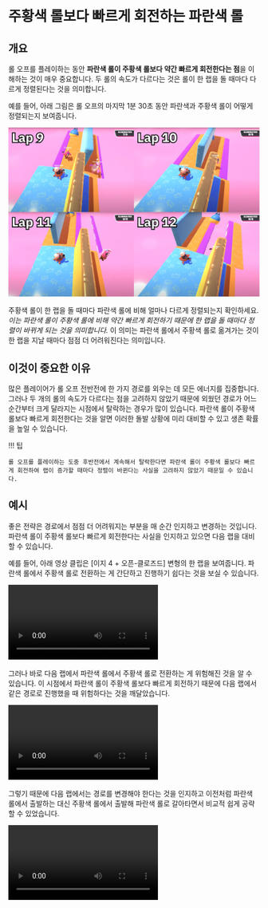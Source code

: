 # 주황색 롤보다 빠르게 회전하는 파란색 롤

## 개요

롤 오프를 플레이하는 동안 **파란색 롤이 주황색 롤보다 약간 빠르게 회전한다는 점**을 이해하는 것이 매우 중요합니다. 두 롤의 속도가 다르다는 것은 롤이 한 랩을 돌 때마다 다르게 정렬된다는 것을 의미합니다.

예를 들어, 아래 그림은 롤 오프의 마지막 1분 30초 동안 파란색과 주황색 롤이 어떻게 정렬되는지 보여줍니다.

![Roll speed for last 4 laps](../images/getting-started/blue-spins-faster-than-orange/roll-speed-per-lap.jpg)

주황색 롤이 한 랩을 돌 때마다 파란색 롤에 비해 얼마나 다르게 정렬되는지 확인하세요. *이는 파란색 롤이 주황색 롤에 비해 약간 빠르게 회전하기 때문에 한 랩을 돌 때마다 정렬이 바뀌게 되는 것을 의미합니다.* 이 의미는 파란색 롤에서 주황색 롤로 옮겨가는 것이 한 랩을 지날 때마다 점점 더 어려워진다는 의미입니다.

## 이것이 중요한 이유

많은 플레이어가 롤 오프 전반전에 한 가지 경로를 외우는 데 모든 에너지를 집중합니다. 그러나 두 개의 롤의 속도가 다르다는 점을 고려하지 않았기 때문에 외웠던 경로가 어느 순간부터 크게 달라지는 시점에서 탈락하는 경우가 많이 있습니다. 파란색 롤이 주황색 롤보다 빠르게 회전한다는 것을 알면 이러한 돌발 상황에 미리 대비할 수 있고 생존 확률을 높일 수 있습니다.

!!! 팁

    롤 오프를 플레이하는 도중 후반전에서 계속해서 탈락한다면 파란색 롤이 주황색 롤보다 빠르게 회전하여 랩이 증가할 때마다 정렬이 바뀐다는 사실을 고려하지 않았기 때문일 수 있습니다.

## 예시

좋은 전략은 경로에서 점점 더 어려워지는 부분을 매 순간 인지하고 변경하는 것입니다. 파란색 롤이 주황색 롤보다 빠르게 회전한다는 사실을 인지하고 있으면 다음 랩을 대비할 수 있습니다.

예를 들어, 아래 영상 클립은 [이지 4 + 오픈-클로즈드] 변형의 한 랩을 보여줍니다. 파란색 롤에서 주황색 롤로 전환하는 게 간단하고 진행하기 쉽다는 것을 보실 수 있습니다.

<video controls>
  <source src="../../images/getting-started/blue-spins-faster-than-orange/easy-4-open-closed-lap7.mp4" type="video/mp4">
</video>

그러나 바로 다음 랩에서 파란색 롤에서 주황색 롤로 전환하는 게 위험해진 것을 알 수 있습니다. 이 시점에서 파란색 롤이 주황색 롤보다 빠르게 회전하기 때문에 다음 랩에서 같은 경로로 진행했을 때 위험하다는 것을 깨달았습니다.

<video controls>
  <source src="../../images/getting-started/blue-spins-faster-than-orange/easy-4-open-closed-lap8.mp4" type="video/mp4">
</video>

그렇기 때문에 다음 랩에서는 경로를 변경해야 한다는 것을 인지하고 이전처럼 파란색 롤에서 출발하는 대신 주황색 롤에서 출발해 파란색 롤로 갈아타면서 비교적 쉽게 공략할 수 있었습니다.

<video controls>
  <source src="../../images/getting-started/blue-spins-faster-than-orange/easy-4-open-closed-lap9.mp4" type="video/mp4">
</video>
